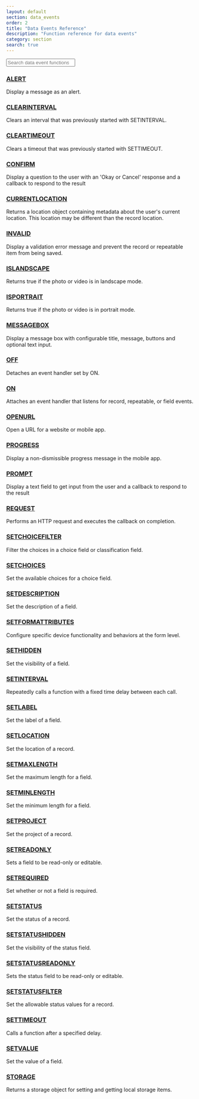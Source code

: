 ```yaml
---
layout: default
section: data_events
order: 2
title: "Data Events Reference"
description: "Function reference for data events"
category: section
search: true
---
```


<div class="row">
  <div class="col-xs-12 col-md-4">
    <input type="search" class="form-control search" placeholder="Search data event functions" />
  </div>
</div>

### [ALERT](/data-events/reference/alert/)

Display a message as an alert.

### [CLEARINTERVAL](/data-events/reference/clearinterval/)

Clears an interval that was previously started with SETINTERVAL.

### [CLEARTIMEOUT](/data-events/reference/cleartimeout/)

Clears a timeout that was previously started with SETTIMEOUT.

### [CONFIRM](/data-events/reference/confirm/)

Display a question to the user with an 'Okay or Cancel' response and a callback to respond to the result

### [CURRENTLOCATION](/data-events/reference/currentlocation/)

Returns a location object containing metadata about the user's current location. This location may be different than the record location.

### [INVALID](/data-events/reference/invalid/)

Display a validation error message and prevent the record or repeatable item from being saved.

### [ISLANDSCAPE](/data-events/reference/islandscape/)

Returns true if the photo or video is in landscape mode.

### [ISPORTRAIT](/data-events/reference/isportrait/)

Returns true if the photo or video is in portrait mode.

### [MESSAGEBOX](/data-events/reference/messagebox/)

Display a message box with configurable title, message, buttons and optional text input.

### [OFF](/data-events/reference/off/)

Detaches an event handler set by ON.

### [ON](/data-events/reference/on/)

Attaches an event handler that listens for record, repeatable, or field events.

### [OPENURL](/data-events/reference/openurl/)

Open a URL for a website or mobile app.

### [PROGRESS](/data-events/reference/progress/)

Display a non-dismissible progress message in the mobile app.

### [PROMPT](/data-events/reference/prompt/)

Display a text field to get input from the user and a callback to respond to the result

### [REQUEST](/data-events/reference/request/)

Performs an HTTP request and executes the callback on completion.

### [SETCHOICEFILTER](/data-events/reference/setchoicefilter/)

Filter the choices in a choice field or classification field.

### [SETCHOICES](/data-events/reference/setchoices/)

Set the available choices for a choice field.

### [SETDESCRIPTION](/data-events/reference/setdescription/)

Set the description of a field.

### [SETFORMATTRIBUTES](/data-events/reference/setformattributes/)

Configure specific device functionality and behaviors at the form level.

### [SETHIDDEN](/data-events/reference/sethidden/)

Set the visibility of a field.

### [SETINTERVAL](/data-events/reference/setinterval/)

Repeatedly calls a function with a fixed time delay between each call.

### [SETLABEL](/data-events/reference/setlabel/)

Set the label of a field.

### [SETLOCATION](/data-events/reference/setlocation/)

Set the location of a record.

### [SETMAXLENGTH](/data-events/reference/setmaxlength/)

Set the maximum length for a field.

### [SETMINLENGTH](/data-events/reference/setminlength/)

Set the minimum length for a field.

### [SETPROJECT](/data-events/reference/setproject/)

Set the project of a record.

### [SETREADONLY](/data-events/reference/setreadonly/)

Sets a field to be read-only or editable.

### [SETREQUIRED](/data-events/reference/setrequired/)

Set whether or not a field is required.

### [SETSTATUS](/data-events/reference/setstatus/)

Set the status of a record.

### [SETSTATUSHIDDEN](/data-events/reference/setstatushidden/)

Set the visibility of the status field.

### [SETSTATUSREADONLY](/data-events/reference/setstatusreadonly/)

Sets the status field to be read-only or editable.

### [SETSTATUSFILTER](/data-events/reference/setstatusfilter/)

Set the allowable status values for a record.

### [SETTIMEOUT](/data-events/reference/settimeout/)

Calls a function after a specified delay.

### [SETVALUE](/data-events/reference/setvalue/)

Set the value of a field.

### [STORAGE](/data-events/reference/storage/)

Returns a storage object for setting and getting local storage items.